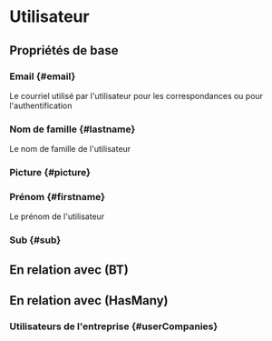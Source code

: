 # Utilisateur



## Propriétés de base

### Email {#email}
        
Le courriel utilisé par l'utilisateur pour les correspondances ou pour l'authentification
### Nom de famille {#lastname}
        
Le nom de famille de l'utilisateur
### Picture {#picture}
        

### Prénom {#firstname}
        
Le prénom de l'utilisateur
### Sub {#sub}
        


## En relation avec (BT)



## En relation avec (HasMany)

### Utilisateurs de l'entreprise {#userCompanies}
        


<!--- THIS FILE IS GENERATED PLEASE DO NOT EDIT IT DIRECTLY --->
